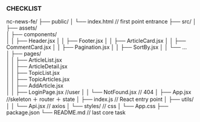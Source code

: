 ### CHECKLIST

nc-news-fe/
├── public/
│ └── index.html // first point entrance
├── src/
│ ├── assets/  
│ ├── components/  
│ │ ├── Header.jsx
│ │ ├── Footer.jsx
│ │ ├── ArticleCard.jsx
│ │ ├── CommentCard.jsx
│ │ ├── Pagination.jsx
│ │ ├── SortBy.jsx
│ │ └── ...  
│ ├── pages/  
│ │ ├── ArticleList.jsx  
│ │ ├── ArticleDetail.jsx  
│ │ ├── TopicList.jsx  
│ │ ├── TopicArticles.jsx  
│ │ ├── AddArticle.jsx  
│ │ ├── LoginPage.jsx //user
│ │ └── NotFound.jsx // 404
│ ├── App.jsx //skeleton ＋ router ＋ state
│ ├── index.js // React entry point
│ ├── utils/
│ │ └── Api.jsx // axios
│ └── styles/ // css
│ └── App.css
├── package.json
└── README.md // last core task
